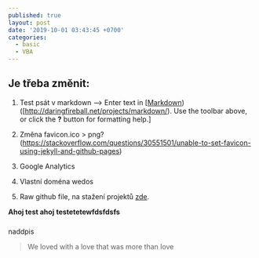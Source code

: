 ```yaml
---
published: true
layout: post
date: '2019-10-01 03:43:45 +0700'
categories:
  - basic
  - VBA
---
```

## Je třeba změnit:

1. Test psát v  markdown --> Enter text in [[Markdown](http://daringfireball.net/projects/markdown/)) ([http://daringfireball.net/projects/markdown/). Use the toolbar above, or click the **?** button for formatting help.]

2. Změna favicon.ico > png?(https://stackoverflow.com/questions/30551501/unable-to-set-favicon-using-jekyll-and-github-pages)

3. Google Analytics
4. Vlastní doména wedos

5. Raw github file, na stažení projektů [zde](https://help.data.world/hc/en-us/articles/115006300048-GitHub-how-to-find-the-sharable-download-URL-for-files-on-GitHub). 

__Ahoj test ahoj__
****testetetewfdsfdsfs****

###

naddpis




> We loved with a love that was more than love
